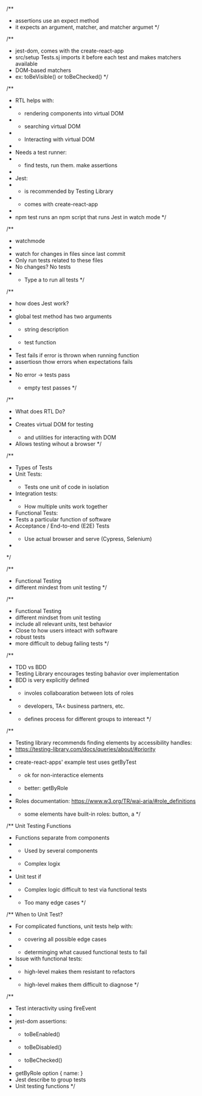 

/**
 * assertions use an expect method
 * it expects an argument, matcher, and matcher argumet
 */

/**
 * jest-dom, comes with the create-react-app
 * src/setup Tests.sj imports it before each test and makes matchers available
 * DOM-based matchers
 *  ex: toBeVisible() or toBeChecked()
 */

/**
 * RTL helps with:
 * - rendering components into virtual DOM
 * - searching virtual DOM
 * - Interacting with virtual DOM
 * 
 * Needs a test runner:
 * - find tests, run them. make assertions
 * 
 * Jest:
 * - is recommended by Testing Library
 * - comes with create-react-app
 * 
 * npm test runs an npm script that runs Jest in watch mode
 */

/**
 * watchmode
 * 
 * watch for changes in files since last commit
 * Only run tests related to these files
 * No changes? No tests
 * - Type a to run all tests
 */

/**
 * how does Jest work?
 * 
 * global test method has two arguments
 * - string description
 * - test function
 * 
 * Test fails if error is thrown when running function
 * assertiosn thow errors when expectations fails
 * 
 * No error -> tests pass
 * - empty test passes
 */

/**
 * What does RTL Do?
 * 
 * Creates virtual DOM for testing
 * - and utilities for interacting with DOM
 * Allows testing wihout a browser
 */

/**
 * Types of Tests
 * Unit Tests:
 * - Tests one unit of code in isolation
 * Integration tests:
 * - How multiple units work together
 * Functional Tests: 
 * Tests a particular function of software
 * Acceptance / End-to-end (E2E) Tests
 * - Use actual browser and serve (Cypress, Selenium)
 * 
 */

/**
 * Functional Testing
 * different mindest from unit testing
 */

/**
 * Functional Testing
 * different mindset from unit testing
 * include all relevant units, test behavior
 * Close to how users inteact with software 
 * robust tests
 * more difficult to debug failing tests
 */

/**
 * TDD vs BDD
 * Testing Library encourages testing bahavior over implementation
 * BDD is very explicitly defined
 * - involes collaboaration between lots of roles
 *  - developers, TA< business partners, etc.
 * - defines process for different groups to intereact
 */

/**
 * Testing library recommends finding elements by accessibility handles:
 *  https://testing-library.com/docs/queries/about/#priority
 * 
 * create-react-apps' example test uses getByTest
 * - ok for non-interactice elements
 *  - better: getByRole
 * 
 * Roles documentation: https://www.w3.org/TR/wai-aria/#role_definitions
 * - some elements have built-in roles: button, a
 */

 /** Unit Testing Functions
 * Functions separate from components
 * - Used by several components
 * - Complex logix
 * 
 * Unit test if
 * - Complex logic difficult to test via functional tests
 * - Too many edge cases
 */


/** When to Unit Test?
 * For complicated functions, unit tests help with:
 * - covering all possible edge cases
 * - determinging what caused functional tests to fail
 * Issue with functional tests:
 * - high-level makes them resistant to refactors
 * - high-level makes them difficult to diagnose
 */

 /**
 * Test interactivity using fireEvent
 * 
 * jest-dom assertions:
 * - toBeEnabled()
 * - toBeDisabled()
 * - toBeChecked()
 * 
 * getByRole option { name: }
 * Jest describe to group tests
 * Unit testing functions
 */
